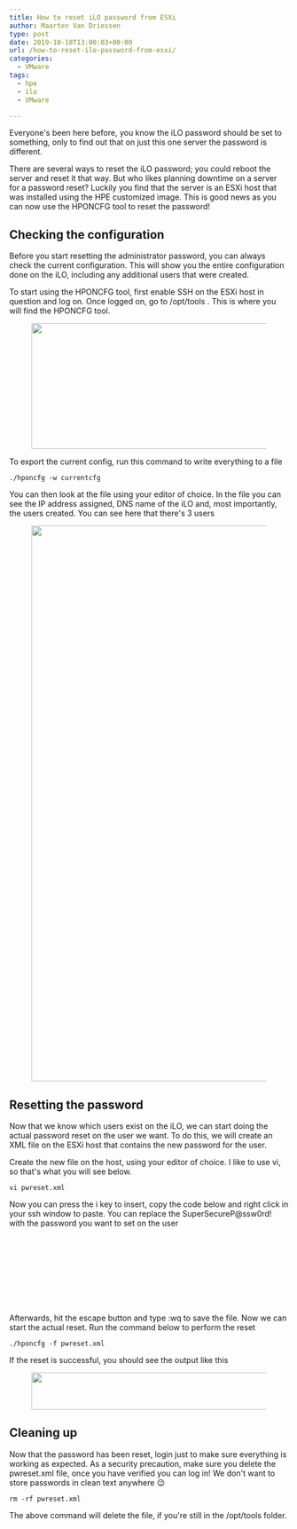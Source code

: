 ```yaml
---
title: How to reset iLO password from ESXi
author: Maarten Van Driessen
type: post
date: 2019-10-18T13:00:03+00:00
url: /how-to-reset-ilo-password-from-esxi/
categories:
  - VMware
tags:
  - hpe
  - ilo
  - VMware

---
```

Everyone's been here before, you know the iLO password should be set to something, only to find out that on just this one server the password is different.

There are several ways to reset the iLO password; you could reboot the server and reset it that way. But who likes planning downtime on a server for a password reset? Luckily you find that the server is an ESXi host that was installed using the HPE customized image. This is good news as you can now use the HPONCFG tool to reset the password!

## Checking the configuration

Before you start resetting the administrator password, you can always check the current configuration. This will show you the entire configuration done on the iLO, including any additional users that were created.

To start using the HPONCFG tool, first enable SSH on the ESXi host in question and log on. Once logged on, go to /opt/tools . This is where you will find the HPONCFG tool.

<div class="wp-block-image">
  <figure class="aligncenter"><a href="https://i0.wp.com/www.brisk-it.net/wp-content/uploads/2019/10/opt-tools.png?ssl=1" target="_blank" rel="noreferrer noopener"><img loading="lazy" width="605" height="227" src="https://i0.wp.com/www.brisk-it.net/wp-content/uploads/2019/10/opt-tools.png?resize=605%2C227&#038;ssl=1" alt="" class="wp-image-309" srcset="https://i0.wp.com/www.brisk-it.net/wp-content/uploads/2019/10/opt-tools.png?w=605&ssl=1 605w, https://i0.wp.com/www.brisk-it.net/wp-content/uploads/2019/10/opt-tools.png?resize=300%2C113&ssl=1 300w" sizes="(max-width: 605px) 100vw, 605px" data-recalc-dims="1" /></a></figure>
</div>

To export the current config, run this command to write everything to a file

<pre class="wp-block-code"><code>./hponcfg -w currentcfg</code></pre>

You can then look at the file using your editor of choice. In the file you can see the IP address assigned, DNS name of the iLO and, most importantly, the users created. You can see here that there's 3 users

<div class="wp-block-image">
  <figure class="aligncenter"><a href="https://i0.wp.com/www.brisk-it.net/wp-content/uploads/2019/10/ilo-config.png?ssl=1" target="_blank" rel="noreferrer noopener"><img loading="lazy" width="506" height="1002" src="https://i0.wp.com/www.brisk-it.net/wp-content/uploads/2019/10/ilo-config.png?resize=506%2C1002&#038;ssl=1" alt="" class="wp-image-310" srcset="https://i0.wp.com/www.brisk-it.net/wp-content/uploads/2019/10/ilo-config.png?w=506&ssl=1 506w, https://i0.wp.com/www.brisk-it.net/wp-content/uploads/2019/10/ilo-config.png?resize=151%2C300&ssl=1 151w" sizes="(max-width: 506px) 100vw, 506px" data-recalc-dims="1" /></a></figure>
</div>

## Resetting the password

Now that we know which users exist on the iLO, we can start doing the actual password reset on the user we want. To do this, we will create an XML file on the ESXi host that contains the new password for the user.

Create the new file on the host, using your editor of choice. I like to use vi, so that's what you will see below.

<pre class="wp-block-code"><code>vi pwreset.xml</code></pre>

Now you can press the i key to insert, copy the code below and right click in your ssh window to paste. You can replace the SuperSecureP@ssw0rd! with the password you want to set on the user

<pre class="wp-block-code"><code> <RIBCL VERSION="2.0">
 <LOGIN USER_LOGIN="Administrator" PASSWORD="unknown">
 <USER_INFO MODE="write">
 <MOD_USER USER_LOGIN="Administrator">
 <PASSWORD value="SuperSecureP@ssw0rd!"/>
 </MOD_USER>
 </USER_INFO>
 </LOGIN>
 </RIBCL></code></pre>

Afterwards, hit the escape button and type :wq to save the file. Now we can start the actual reset. Run the command below to perform the reset

<pre class="wp-block-code"><code>./hponcfg -f pwreset.xml</code></pre>

If the reset is successful, you should see the output like this

<div class="wp-block-image">
  <figure class="aligncenter"><a href="https://i0.wp.com/www.brisk-it.net/wp-content/uploads/2019/10/pw-reset.png?ssl=1" target="_blank" rel="noreferrer noopener"><img loading="lazy" width="1057" height="67" src="https://i1.wp.com/www.brisk-it.net/wp-content/uploads/2019/10/pw-reset.png?fit=1024%2C65&ssl=1" alt="" class="wp-image-312" srcset="https://i0.wp.com/www.brisk-it.net/wp-content/uploads/2019/10/pw-reset.png?w=1057&ssl=1 1057w, https://i0.wp.com/www.brisk-it.net/wp-content/uploads/2019/10/pw-reset.png?resize=300%2C19&ssl=1 300w, https://i0.wp.com/www.brisk-it.net/wp-content/uploads/2019/10/pw-reset.png?resize=768%2C49&ssl=1 768w, https://i0.wp.com/www.brisk-it.net/wp-content/uploads/2019/10/pw-reset.png?resize=1024%2C65&ssl=1 1024w" sizes="(max-width: 1000px) 100vw, 1000px" /></a></figure>
</div>

## Cleaning up

Now that the password has been reset, login just to make sure everything is working as expected. As a security precaution, make sure you delete the pwreset.xml file, once you have verified you can log in! We don't want to store passwords in clean text anywhere 😉

<pre class="wp-block-code"><code>rm -rf pwreset.xml</code></pre>

The above command will delete the file, if you're still in the /opt/tools folder.
